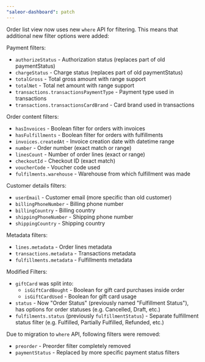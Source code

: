 ```yaml
---
"saleor-dashboard": patch
---
```


Order list view now uses new `where` API for filtering. This means that additional new filter options were added:

Payment filters:

- `authorizeStatus` - Authorization status (replaces part of old paymentStatus)
- `chargeStatus` - Charge status (replaces part of old paymentStatus)
- `totalGross` - Total gross amount with range support
- `totalNet` - Total net amount with range support
- `transactions.transactionsPaymentType` - Payment type used in transactions
- `transactions.transactionsCardBrand` - Card brand used in transactions

Order content filters:

- `hasInvoices` - Boolean filter for orders with invoices
- `hasFulfillments` - Boolean filter for orders with fulfillments
- `invoices.createdAt` - Invoice creation date with datetime range
- `number` - Order number (exact match or range)
- `linesCount` - Number of order lines (exact or range)
- `checkoutId` - Checkout ID (exact match)
- `voucherCode` - Voucher code used
- `fulfilments.warehouse` - Warehouse from which fulfillment was made

Customer details filters:

- `userEmail` - Customer email (more specific than old customer)
- `billingPhoneNumber` - Billing phone number
- `billingCountry` - Billing country
- `shippingPhoneNumber` - Shipping phone number
- `shippingCountry` - Shipping country

Metadata filters:

- `lines.metadata` - Order lines metadata
- `transactions.metadata` - Transactions metadata
- `fulfillments.metadata` - Fulfillments metadata

Modified Filters:

- `giftCard` was split into:
  - `isGiftCardBought` - Boolean for gift card purchases inside order
  - `isGiftCardUsed` - Boolean for gift card usage
- `status` - Now "Order Status" (previously named "Fulfillment Status"), has options for order statuses (e.g. Cancelled, Draft, etc.)
- `fulfilments.status` (previously `fulfillmentStatus`) - Separate fulfillment status filter (e.g. Fulfilled, Partially Fulfilled, Refunded, etc.)

Due to migration to `where` API, following filters were removed:

- `preorder` - Preorder filter completely removed
- `paymentStatus` - Replaced by more specific payment status filters


